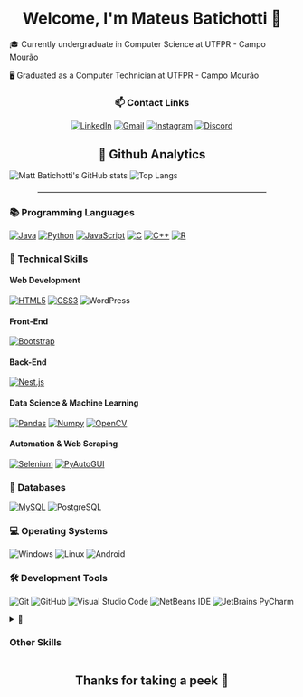 <div align='center'> <h1> Welcome, I'm Mateus Batichotti 🫡 </h1> </div>

🎓 Currently undergraduate in Computer Science at UTFPR - Campo Mourão

🖥️ Graduated as a Computer Technician at UTFPR - Campo Mourão

<div align="center">

### 📫 Contact Links

[![LinkedIn](https://img.shields.io/badge/LinkedIn-0077B5?style=for-the-badge&logo=linkedin&logoColor=white)](https://www.linkedin.com/in/mateus-batichotti/)
[![Gmail](https://img.shields.io/badge/Gmail-EA4335.svg?style=for-the-badge&logo=Gmail&logoColor=white)](https://mailto:matebatichotti@gmail.com)
[![Instagram](https://img.shields.io/badge/Instagram-E4405F?style=for-the-badge&logo=instagram&logoColor=white)](https://www.instagram.com/mateus_cohuzer/)
[![Discord](https://img.shields.io/badge/Discord-%235865F2.svg?style=for-the-badge&logo=discord&logoColor=white)](https://discord.com/invite/Kj5y5TQ3EQ)

</div>

<h2 align="center" style="margin-bottom: 1rem"> 🧭 Github Analytics</h2>

![Matt Batichotti's GitHub stats](https://github-readme-stats.vercel.app/api?username=batichotti&include_all_commits=true&show_icons=true&number_format=short&theme=github_dark_dimmed)
![Top Langs](https://github-readme-stats.vercel.app/api/top-langs/?username=batichotti&langs_count=8&layout=compact&theme=github_dark_dimmed)

<hr style="border: 0.5px solid #ddd; width: 80%; margin: 20px auto;" />

### 📚 Programming Languages
[![Java](https://img.shields.io/badge/Java-F46D01.svg?style=for-the-badge&logo=CoffeeScript&logoColor=white)](https://github.com/batichotti/Mugen-Project-2)
[![Python](https://img.shields.io/badge/Python-FFD43B?style=for-the-badge&logo=python&logoColor=blue)](https://github.com/batichotti/Zephyrus-Discord-Bot)
[![JavaScript](https://img.shields.io/badge/JavaScript-F7DF1E.svg?style=for-the-badge&logo=JavaScript&logoColor=black)](https://github.com/batichotti/One-Piece-Game)
[![C](https://img.shields.io/badge/C-00599C?style=for-the-badge&logo=c&logoColor=white)](https://github.com/batichotti/Algoritmos-C)
[![C++](https://img.shields.io/badge/C++-00599C.svg?style=for-the-badge&logo=C++&logoColor=white)](https://github.com/batichotti/Calculadora-POO-APS)
[![R](https://img.shields.io/badge/R-276DC3?style=for-the-badge&logo=r&logoColor=white)](https://github.com/batichotti/Titan-Files-Research)

### 🧠 Technical Skills

#### Web Development
[![HTML5](https://img.shields.io/badge/HTML5-E34F26?style=for-the-badge&logo=html5&logoColor=white)](https://github.com/batichotti/Clube-Do-Filme)
[![CSS3](https://img.shields.io/badge/CSS3-1572B6?style=for-the-badge&logo=css3&logoColor=white)](https://github.com/batichotti/Clube-Do-Filme)
![WordPress](https://img.shields.io/badge/WordPress-21759B.svg?style=for-the-badge&logo=WordPress&logoColor=white)

#### Front-End
[![Bootstrap](https://img.shields.io/badge/bootstrap-%238511FA.svg?style=for-the-badge&logo=bootstrap&logoColor=white)](https://github.com/batichotti/Clube-Do-Filme)

#### Back-End
[![Nest.js](https://img.shields.io/badge/NestJS-E0234E.svg?style=for-the-badge&logo=NestJS&logoColor=white)](https://github.com/batichotti/Learn-Node)

#### Data Science & Machine Learning
[![Pandas](https://img.shields.io/badge/Pandas-43df3a?style=for-the-badge&logo=pandas&logoColor=white)](https://github.com/batichotti/Titan-Files-Research)
[![Numpy](https://img.shields.io/badge/Numpy-777BB4?style=for-the-badge&logo=numpy&logoColor=white)](https://github.com/batichotti/Titan-Files-Research)
[![OpenCV](https://img.shields.io/badge/opencv-%23white.svg?style=for-the-badge&logo=opencv&logoColor=white)](https://github.com/batichotti/JFaceRecognizer)

#### Automation & Web Scraping
[![Selenium](https://img.shields.io/badge/Selenium-43702A.svg?style=for-the-badge&logo=Selenium&logoColor=white)](https://github.com/batichotti/Python-Selenium-Whatsapp-Bot)
[![PyAutoGUI](https://img.shields.io/badge/PyAutoGUI-777BB4.svg?style=for-the-badge&logo=visual-studio-code&logoColor=white)](https://github.com/batichotti/SmartAlbum-Bot-Python)


### 💾 Databases
[![MySQL](https://img.shields.io/badge/MySQL-0110DD?style=for-the-badge&logo=mysql&logoColor=white)](https://github.com/batichotti/CRUD-Generator-SQL)
![PostgreSQL](https://img.shields.io/badge/PostgreSQL-0b89AF?style=for-the-badge&logo=postgresql)

### 💻 Operating Systems
![Windows](https://img.shields.io/badge/Windows-0078D6?style=for-the-badge&logo=windows&logoColor=white)
![Linux](https://img.shields.io/badge/Linux-FFFFFF?style=for-the-badge&logo=linux&logoColor=black)
![Android](https://img.shields.io/badge/Android-34A853.svg?style=for-the-badge&logo=Android&logoColor=white)

### 🛠️ Development Tools
![Git](https://img.shields.io/badge/git-%23F05033.svg?style=for-the-badge&logo=git&logoColor=white)
![GitHub](https://img.shields.io/badge/github-%23121011.svg?style=for-the-badge&logo=github&logoColor=white)
![Visual Studio Code](https://img.shields.io/badge/Visual%20Studio%20Code-0078d7.svg?style=for-the-badge&logo=visual-studio-code&logoColor=white)
![NetBeans IDE](https://img.shields.io/badge/NetBeans-1B6AC6.svg?style=for-the-badge&logo=apache-netbeans-ide&logoColor=white)
![JetBrains PyCharm](https://img.shields.io/badge/PyCharm-000000.svg?&style=for-the-badge&logo=PyCharm&logoColor=white)



<details>
<summary>
🧷 <h3>Other Skills</h3>
</summary>

![Adobe Photoshop](https://img.shields.io/badge/Adobe%20Photoshop-31A8FF.svg?style=for-the-badge&logo=Adobe-Photoshop&logoColor=white)  
![ANSYS](https://img.shields.io/badge/Ansys-FFB71B.svg?style=for-the-badge&logo=Ansys&logoColor=black)  
![Audacity](https://img.shields.io/badge/Audacity-0000CC.svg?style=for-the-badge&logo=Audacity&logoColor=white)  
![Canva](https://img.shields.io/badge/Canva-00C4CC.svg?style=for-the-badge&logo=Canva&logoColor=white)  
![DaVinci Resolve](https://img.shields.io/badge/DaVinci%20Resolve-233A51.svg?style=for-the-badge&logo=DaVinci-Resolve&logoColor=white)  
![GIMP](https://img.shields.io/badge/GIMP-5C5543.svg?style=for-the-badge&logo=GIMP&logoColor=white)  
![Krita](https://img.shields.io/badge/Krita-3BABFF.svg?style=for-the-badge&logo=Krita&logoColor=white)  
![Vegas](https://img.shields.io/badge/VEGAS-1A1A1A.svg?style=for-the-badge&logo=VEGAS&logoColor=white)

</details>

<div align='center'>
<h2>Thanks for taking a peek 🤩</h2>
</div>
